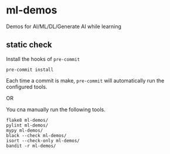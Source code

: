 # ml-demos
Demos for AI/ML/DL/Generate AI while learning


## static check

Install the hooks of `pre-commit`
```shell
pre-commit install
```
Each time a commit is make, `pre-commit` will automatically run the configured tools.

OR

You cna manually run the following tools.
```shell
flake8 ml-demos/
pylint ml-demos/
mypy ml-demos/
black --check ml-demos/
isort --check-only ml-demos/
bandit -r ml-demos/
```
